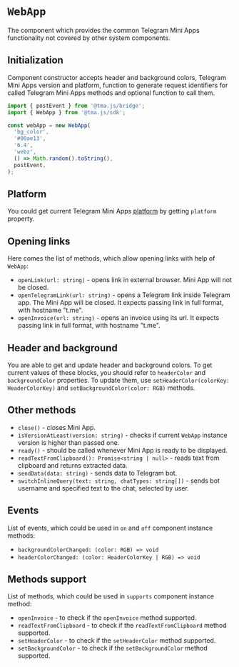 # `WebApp`

The component which provides the common Telegram Mini Apps functionality not covered by other system
components.

## Initialization

Component constructor accepts header and background colors, Telegram Mini Apps version and platform,
function to generate request identifiers for called Telegram Mini Apps methods and optional function
to call them.

```typescript
import { postEvent } from '@tma.js/bridge';
import { WebApp } from '@tma.js/sdk';

const webApp = new WebApp(
  'bg_color',
  '#00ae13',
  '6.4',
  'webz',
  () => Math.random().toString(),
  postEvent,
);
```

## Platform

You could get current Telegram Mini
Apps [platform](../../../../docs/about-platform.md#supported-applications) by getting `platform`
property.

## Opening links

Here comes the list of methods, which allow opening links with help of `WebApp`:

- `openLink(url: string)` - opens link in external browser. Mini App will not be closed.
- `openTelegramLink(url: string)` - opens a Telegram link inside Telegram app. The Mini App will be
  closed. It expects passing link in full format, with hostname "t.me".
- `openInvoice(url: string)` - opens an invoice using its url. It expects passing link in full
  format, with hostname "t.me".

## Header and background

You are able to get and update header and background colors. To get current values of these blocks,
you should refer to `headerColor` and `backgroundColor` properties. To update them,
use `setHeaderColor(colorKey: HeaderColorKey)` and `setBackgroundColor(color: RGB)` methods.

## Other methods

- `close()` - closes Mini App.
- `isVersionAtLeast(version: string)` - checks if current `WebApp` instance version is higher than
  passed one.
- `ready()` - should be called whenever Mini App is ready to be displayed.
- `readTextFromClipboard(): Promise<string | null>` - reads text
  from clipboard and returns extracted data.
- `sendData(data: string)` - sends data to Telegram bot.
- `switchInlineQuery(text: string, chatTypes: string[])` - sends bot username and specified text
  to the chat, selected by user.

## Events

List of events, which could be used in `on` and `off` component instance methods:

- `backgroundColorChanged: (color: RGB) => void`
- `headerColorChanged: (color: HeaderColorKey | RGB) => void`

## Methods support

List of methods, which could be used in `supports` component instance method:

- `openInvoice` - to check if the `openInvoice` method supported.
- `readTextFromClipboard` - to check if the `readTextFromClipboard` method supported.
- `setHeaderColor` - to check if the `setHeaderColor` method supported.
- `setBackgroundColor` - to check if the `setBackgroundColor` method supported.
